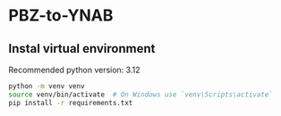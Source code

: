 # PBZ-to-YNAB

## Instal virtual environment

Recommended python version: 3.12

```bash
python -m venv venv
source venv/bin/activate  # On Windows use `venv\Scripts\activate`
pip install -r requirements.txt
```